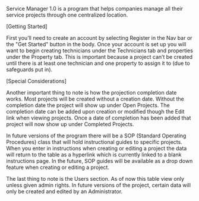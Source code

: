 Service Manager 1.0 is a program that helps companies manage all their service projects through one centralized location.

[Getting Started]

First you’ll need to create an account by selecting Register in the Nav bar or the "Get Started" button in the body. Once your account is set up you will want to begin creating technicians under the Technicians tab and properties under the Property tab. This is important because a project can’t be created until there is at least one technician and one property to assign it to (due to safeguards put in).

[Special Considerations]

Another important thing to note is how the projection completion date works. Most projects will be created without a creation date. Without the completion date the project will show up under Open Projects. The completion date can be added upon creation or modified though the Edit link when viewing projects. Once a date of completion has been added that project will now show up under Completed Projects.

In future versions of the program there will be a SOP (Standard Operating Procedures) class that will hold instructional guides to specific projects. When you enter in instructions when creating or editing a project the data will return to the table as a hyperlink which is currently linked to a blank instructions page. In the future, SOP guides will be available as a drop down feature when creating or editing a project.

The last thing to note is the Users section. As of now this table view only unless given admin rights. In future versions of the project, certain data will only be created and edited by an Administrator.

